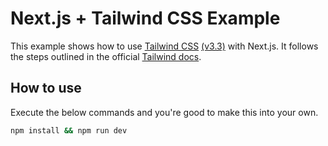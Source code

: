 # Next.js + Tailwind CSS Example

This example shows how to use [Tailwind CSS](https://tailwindcss.com/) [(v3.3)](https://tailwindcss.com/blog/tailwindcss-v3) with Next.js. It follows the steps outlined in the official [Tailwind docs](https://tailwindcss.com/docs/guides/nextjs).

## How to use

Execute the below commands and you're good to make this into your own.

```bash
npm install && npm run dev
```